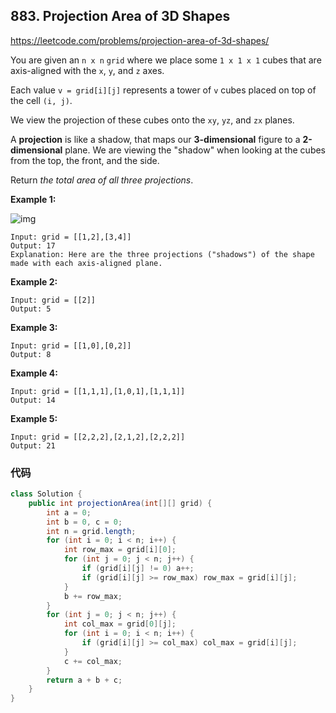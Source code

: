 ## 883. Projection Area of 3D Shapes

https://leetcode.com/problems/projection-area-of-3d-shapes/

You are given an `n x n` `grid` where we place some `1 x 1 x 1` cubes that are axis-aligned with the `x`, `y`, and `z` axes.

Each value `v = grid[i][j]` represents a tower of `v` cubes placed on top of the cell `(i, j)`.

We view the projection of these cubes onto the `xy`, `yz`, and `zx` planes.

A **projection** is like a shadow, that maps our **3-dimensional** figure to a **2-dimensional** plane. We are viewing the "shadow" when looking at the cubes from the top, the front, and the side.

Return *the total area of all three projections*.

 

**Example 1:**

![img](https://s3-lc-upload.s3.amazonaws.com/uploads/2018/08/02/shadow.png)

```
Input: grid = [[1,2],[3,4]]
Output: 17
Explanation: Here are the three projections ("shadows") of the shape made with each axis-aligned plane.
```

**Example 2:**

```
Input: grid = [[2]]
Output: 5
```

**Example 3:**

```
Input: grid = [[1,0],[0,2]]
Output: 8
```

**Example 4:**

```
Input: grid = [[1,1,1],[1,0,1],[1,1,1]]
Output: 14
```

**Example 5:**

```
Input: grid = [[2,2,2],[2,1,2],[2,2,2]]
Output: 21
```

### 代码

```java
class Solution {
    public int projectionArea(int[][] grid) {
        int a = 0;
        int b = 0, c = 0;
        int n = grid.length;
        for (int i = 0; i < n; i++) {
            int row_max = grid[i][0];
            for (int j = 0; j < n; j++) {
                if (grid[i][j] != 0) a++;
                if (grid[i][j] >= row_max) row_max = grid[i][j];
            }
            b += row_max;
        }
        for (int j = 0; j < n; j++) {
            int col_max = grid[0][j];
            for (int i = 0; i < n; i++) {
                if (grid[i][j] >= col_max) col_max = grid[i][j];
            }
            c += col_max;
        }
        return a + b + c;
    }
}
```